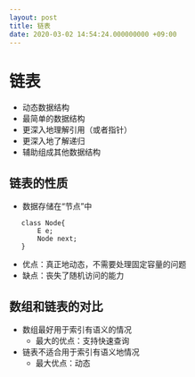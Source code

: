 ```yaml
---
layout: post
title: 链表
date: 2020-03-02 14:54:24.000000000 +09:00
---
```


# 链表
 + 动态数据结构
 + 最简单的数据结构
 + 更深入地理解引用（或者指针）
 + 更深入地了解递归
 + 辅助组成其他数据结构
## 链表的性质
 + 数据存储在“节点”中
 ```
    class Node{
        E e;
        Node next;
    }
 ```
  + 优点：真正地动态，不需要处理固定容量的问题
  + 缺点：丧失了随机访问的能力

## 数组和链表的对比
   + 数组最好用于索引有语义的情况
      + 最大的优点：支持快速查询
   + 链表不适合用于索引有语义地情况
      + 最大优点：动态